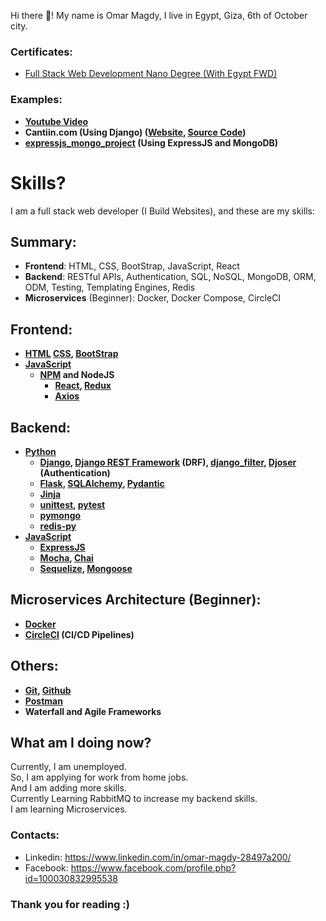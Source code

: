 Hi there 👋! My name is Omar Magdy, I live in Egypt, 
Giza, 6th of October city.  






### Certificates:

- [Full Stack Web Development Nano Degree (With Egypt FWD)](https://graduation.udacity.com/confirm/ELAEXGHP)

<b>

### Examples:
- [Youtube Video](https://www.youtube.com/watch?v=vKo34O6E3O8)
- Cantiin.com (Using Django) ([Website](https://www.cantiin.com), 
[Source Code](https://github.com/OmarThinks/cantiin_django)) 
- [expressjs_mongo_project](https://github.com/OmarThinks/expressjs_mongo_project)
(Using ExpressJS and MongoDB)


</b>


# Skills?
I am a full stack web developer (I Build Websites), and these are my skills:


## Summary:

- **Frontend**: HTML, CSS, BootStrap, JavaScript, React
- **Backend**: RESTful APIs, Authentication, SQL, NoSQL, MongoDB, ORM, ODM, Testing, Templating Engines, Redis
- **Microservices** (Beginner): Docker, Docker Compose, CircleCI


<b>

## Frontend:
- [HTML](https://www.w3schools.com/html/)
	[CSS](https://www.w3schools.com/css/default.asp),
	[BootStrap](https://www.w3schools.com/bootstrap4/)
- [JavaScript](https://www.w3schools.com/js/)
	- [NPM](https://www.npmjs.com/) and NodeJS
		- [React](https://reactjs.org/), [Redux](https://redux.js.org/)
		- [Axios](https://axios-http.com/)





## Backend:

- [Python](https://www.w3schools.com/python/)
	- [Django](https://docs.djangoproject.com), 
	[Django REST Framework](https://www.django-rest-framework.org/) (DRF), 
	[django_filter](https://django-filter.readthedocs.io/en/stable/guide/rest_framework.html#quickstart), 
	[Djoser](https://djoser.readthedocs.io) (Authentication)
	- [Flask](https://flask.palletsprojects.com/en/2.0.x/), 
	[SQLAlchemy](https://www.sqlalchemy.org/), 
	[Pydantic](https://pydantic-docs.helpmanual.io/)
	- [Jinja](https://jinja.palletsprojects.com/)
	- [unittest](https://docs.python.org/3/library/unittest.html), 
		[pytest](https://pypi.org/project/pytest/)
	- [pymongo](https://pymongo.readthedocs.io/en/stable/tutorial.html)
	- [redis-py](https://github.com/andymccurdy/redis-py)
- [JavaScript](https://www.w3schools.com/js/)
	- [ExpressJS](https://expressjs.com/)
	- [Mocha](https://mochajs.org/), 
	[Chai](https://www.chaijs.com/)
	- [Sequelize](https://sequelize.org/master/),
	[Mongoose](https://www.npmjs.com/package/mongoose) 
	




## Microservices Architecture (Beginner):
- [Docker](https://www.docker.com/)
- [CircleCI](https://circleci.com/) (CI/CD Pipelines)




## Others:
- [Git](https://git-scm.com/), [Github](https://github.com/)
- [Postman](https://www.postman.com/)
- Waterfall and Agile Frameworks

























</b>












## What am I doing now?
Currently, I am unemployed.  
So, I am applying for work from home jobs.  
And I am adding more skills.  
Currently Learning RabbitMQ to increase my backend skills.  
I am learning Microservices.






### Contacts:
- Linkedin: https://www.linkedin.com/in/omar-magdy-28497a200/
- Facebook: https://www.facebook.com/profile.php?id=100030832995538


### Thank you for reading :)










<!--
**OmarThinks/OmarThinks** is a ✨ _special_ ✨ repository because its `README.md` (this file) appears on your GitHub profile.

Here are some ideas to get you started:

- 🔭 I’m currently working on ...
- 🌱 I’m currently learning ...
- 👯 I’m looking to collaborate on ...
- 🤔 I’m looking for help with ...
- 💬 Ask me about ...
- 📫 How to reach me: ...
- ⚡ Fun fact: ...
-->
